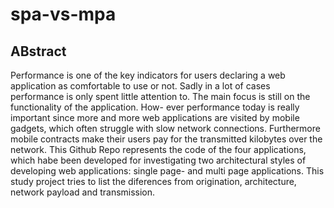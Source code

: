 # spa-vs-mpa
## ABstract
Performance is one of the key indicators for users declaring a web application as
comfortable to use or not. Sadly in a lot of cases performance is only spent little
attention to. The main focus is still on the functionality of the application. How-
ever performance today is really important since more and more web applications
are visited by mobile gadgets, which often struggle with slow network connections.
Furthermore mobile contracts make their users pay for the transmitted kilobytes
over the network. 
This Github Repo represents the code of the four applications, which habe been developed for investigating two architectural styles
of developing web applications: single page- and multi page applications.
This study project tries to list the diferences from origination, architecture, network payload and
transmission.
